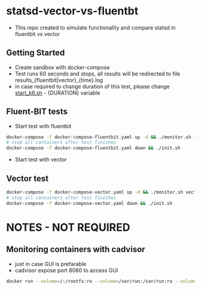# statsd-vector-vs-fluentbt

- This repo created to simulate functionality and compare statsd in fluentbit vs vector

## Getting Started
- Create sandbox with docker-compose
- Test runs 60 seconds and stops, all results will be redirected to file results_{fluentbit|vector}_{time}.log
- in case required to change duration of this test, please change [start_k6.sh](k6/start_k6.sh) - {DURATION} variable 

## Fluent-BIT tests
- Start test with fluentbit
```bash
docker-compose -f docker-compose-fluentbit.yaml up -d && ./monitor.sh fluentbit
# stop all containers after test finishes
docker-compose -f docker-compose-fluentbit.yaml down && ./init.sh
```

- Start test with vector
## Vector test
```bash
docker-compose -f docker-compose-vector.yaml up -d && ./monitor.sh vector
# stop all containers after test finishes
docker-compose -f docker-compose-vector.yaml down && ./init.sh
```


# NOTES - NOT REQUIRED
## Monitoring containers with cadvisor
- just in case GUI is prefarable 
- cadvisor expose port 8080 to access GUI

```bash
docker run --volume=/:/rootfs:ro --volume=/var/run:/var/run:ro --volume=/sys:/sys:ro --volume=/var/lib/docker/:/var/lib/docker:ro --publish=8080:8080 --detach=true --name=cadvisor gcr.io/cadvisor/cadvisor:latest
```